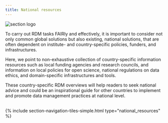 ```yaml
---
title: National resources
---
```


<img class="section-image ms-4 mb-4" src="{{ '/assets/img/flag.svg' | relative_url }}" alt="section logo" >

To carry out RDM tasks FAIRly and effectively, it is important to consider not only common global solutions but also existing, national solutions, that are often dependent on institute- and country-specific policies, funders, and infrastructures.

Here, we point to non-exhaustive collection of country-specific information resources such as local funding agencies and research councils, and information on local policies for open science, national regulations on data ethics, and domain-specific infrastructures and tools.

These country-specific RDM overviews will help readers to seek national advice and could be an inspirational guide for other countries to implement and promote data management practices at national level.

<br>
{% include section-navigation-tiles-simple.html type="national_resources" %}
